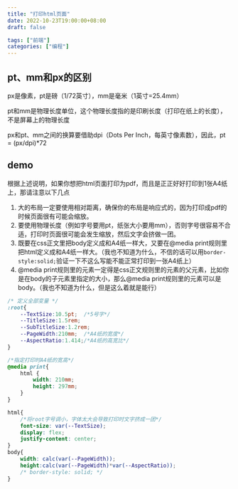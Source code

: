 ```yaml
---
title: "打印html页面"
date: 2022-10-23T19:00:00+08:00
draft: false

tags: ["前端"]
categories: ["编程"]
---
```


## pt、mm和px的区别

px是像素，pt是磅（1/72英寸），mm是毫米（1英寸=25.4mm）

pt和mm是物理长度单位，这个物理长度指的是印刷长度（打印在纸上的长度），不是屏幕上的物理长度

px和pt、mm之间的换算要借助dpi（Dots Per Inch，每英寸像素数），因此，pt = (px/dpi)*72

## demo

根据上述说明，如果你想把html页面打印为pdf，而且是正正好好打印到1张A4纸上，那请注意以下几点

1. 大的布局一定要使用相对距离，确保你的布局是响应式的，因为打印成pdf的时候页面很有可能会缩放。
2. 要使用物理长度（例如字号要用pt，纸张大小要用mm），否则字号很容易不合适，打印时页面很可能会发生缩放，然后文字会挤做一团。
3. 既要在css正文里把body定义成和A4纸一样大，又要在@media print规则里把html定义成和A4纸一样大。（我也不知道为什么，不信的话可以用`border-style:solid;`验证一下不这么写能不能正常打印到一张A4纸上）
4. @media print规则里的元素一定得是css正文规则里的元素的父元素，比如你是在body的子元素里指定的大小，那么@media print规则里的元素可以是body。（我也不知道为什么，但是这么着就是能行）

```css
/* 定义全部变量 */
:root{
    --TextSize:10.5pt;  /*5号字*/
    --TitleSize:1.5rem;
    --SubTitleSize:1.2rem;
    --PageWidth:210mm;  /*A4纸的宽度*/
    --AspectRatio:1.414;/*A4纸的高宽比*/
}

/*指定打印时A4纸的宽高*/
@media print{
    html {
        width: 210mm;
        height: 297mm;
    }
}

html{
    /*将root字号调小，字体太大会导致打印时文字挤成一团*/
    font-size: var(--TextSize); 
    display: flex;
    justify-content: center;
}
body{
    width: calc(var(--PageWidth));
    height:calc(var(--PageWidth)*var(--AspectRatio));
    /* border-style: solid; */
}
```
